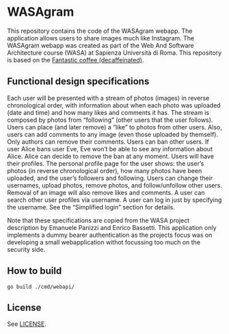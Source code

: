 # WASAgram

This repository contains the code of the WASAgram webapp. The application allows users to share images much like Instagram. The WASAgram webapp was created as part of the Web And Software Architecture course (WASA) at Sapienza Università di Roma. This repository is based on the [Fantastic coffee (decaffeinated)](https://github.com/sapienzaapps/fantastic-coffee-decaffeinated).

## Functional design specifications 

Each user will be presented with a stream of photos (images) in reverse chronological order, with
information about when each photo was uploaded (date and time) and how many likes and comments
it has. The stream is composed by photos from “following” (other users that the user follows). Users
can place (and later remove) a “like” to photos from other users. Also, users can add comments to any
image (even those uploaded by themself). Only authors can remove their comments.
Users can ban other users. If user Alice bans user Eve, Eve won’t be able to see any information about
Alice. Alice can decide to remove the ban at any moment.
Users will have their profiles. The personal profile page for the user shows: the user’s photos (in reverse
chronological order), how many photos have been uploaded, and the user’s followers and following.
Users can change their usernames, upload photos, remove photos, and follow/unfollow other users.
Removal of an image will also remove likes and comments.
A user can search other user profiles via username.
A user can log in just by specifying the username. See the “Simplified login” section for details.

Note that these specifications are copied from the WASA project description by Emanuele Panizzi and Enrico Bassetti. This application only implements a dummy bearer authentication as the projects focus was on developing a small webapplication withot focussing too much on the security side.

## How to build

```shell
go build ./cmd/webapi/
```

## License

See [LICENSE](LICENSE).
